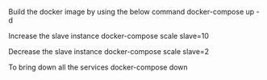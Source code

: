 Build the docker image by using the below command
    docker-compose up -d

Increase the slave instance
    docker-compose scale slave=10

Decrease the slave instance
    docker-compose scale slave=2

To bring down all the services
    docker-compose down